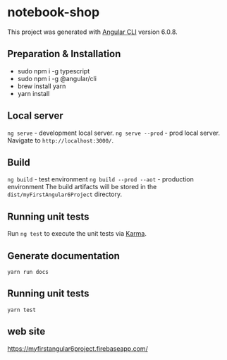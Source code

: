 # notebook-shop

This project was generated with [Angular CLI](https://github.com/angular/angular-cli) version 6.0.8.

## Preparation & Installation
  - sudo npm i -g typescript
  - sudo npm i -g @angular/cli
  - brew install yarn
  - yarn install

## Local server
`ng serve` - development local server.
`ng serve --prod` - prod local server.
Navigate to `http://localhost:3000/`.

## Build
`ng build` - test environment
`ng build --prod --aot` - production environment
The build artifacts will be stored in the `dist/myFirstAngular6Project` directory.

## Running unit tests
Run `ng test` to execute the unit tests via [Karma](https://karma-runner.github.io).

## Generate documentation
`yarn run docs`

## Running unit tests
`yarn test`

## web site
https://myfirstangular6project.firebaseapp.com/